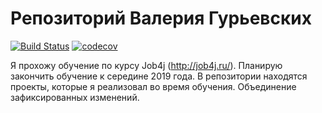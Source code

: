 # Репозиторий Валерия Гурьевских
[![Build Status](https://travis-ci.org/gvg-job4j/job4j-junior.svg?branch=master)](https://travis-ci.org/gvg-job4j/job4j-junior)
[![codecov](https://codecov.io/gh/gvg-job4j/job4j-junior/branch/master/graph/badge.svg)](https://codecov.io/gh/gvg-job4j/job4j-junior)

Я прохожу обучение по курсу Job4j (http://job4j.ru/). Планирую закончить обучение к середине 2019 года.
В репозитории находятся проекты, которые я реализовал во время обучения.
Объединение зафиксированных изменений.
